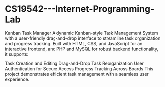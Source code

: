 # CS19542---Internet-Programming-Lab

Kanban Task Manager
A dynamic Kanban-style Task Management System with a user-friendly drag-and-drop interface to streamline task organization and progress tracking. Built with HTML, CSS, and JavaScript for an interactive frontend, and PHP and MySQL for robust backend functionality, it supports:

Task Creation and Editing
Drag-and-Drop Task Reorganization
User Authentication for Secure Access
Progress Tracking Across Boards
This project demonstrates efficient task management with a seamless user experience. 

